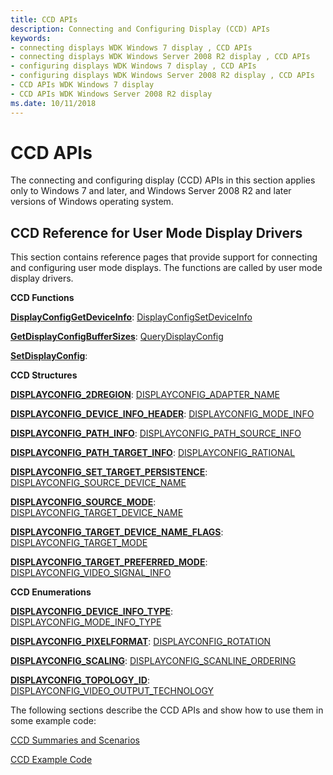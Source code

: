 ```yaml
---
title: CCD APIs
description: Connecting and Configuring Display (CCD) APIs
keywords:
- connecting displays WDK Windows 7 display , CCD APIs
- connecting displays WDK Windows Server 2008 R2 display , CCD APIs
- configuring displays WDK Windows 7 display , CCD APIs
- configuring displays WDK Windows Server 2008 R2 display , CCD APIs
- CCD APIs WDK Windows 7 display
- CCD APIs WDK Windows Server 2008 R2 display
ms.date: 10/11/2018
---
```


# CCD APIs


The connecting and configuring display (CCD) APIs in this section applies only to Windows 7 and later, and Windows Server 2008 R2 and later versions of Windows operating system.

## CCD Reference for User Mode Display Drivers

This section contains reference pages that provide support for connecting and configuring user mode displays. The functions are called by user mode display drivers.


**CCD Functions**

**[DisplayConfigGetDeviceInfo](/windows/win32/api/winuser/nf-winuser-displayconfiggetdeviceinfo)**: [DisplayConfigSetDeviceInfo](/windows/win32/api/winuser/nf-winuser-displayconfigsetdeviceinfo)

**[GetDisplayConfigBufferSizes](/windows/win32/api/winuser/nf-winuser-getdisplayconfigbuffersizes)**: [QueryDisplayConfig](/windows/win32/api/winuser/nf-winuser-querydisplayconfig)

**[SetDisplayConfig](/windows/win32/api/winuser/nf-winuser-setdisplayconfig)**: 


 
**CCD Structures**

**[DISPLAYCONFIG_2DREGION](/windows/win32/api/wingdi/ns-wingdi-displayconfig_2dregion)**: [DISPLAYCONFIG_ADAPTER_NAME](/windows/win32/api/wingdi/ns-wingdi-displayconfig_adapter_name)

**[DISPLAYCONFIG_DEVICE_INFO_HEADER](/windows/win32/api/wingdi/ns-wingdi-displayconfig_device_info_header)**: [DISPLAYCONFIG_MODE_INFO](/windows/win32/api/wingdi/ns-wingdi-displayconfig_mode_info)

**[DISPLAYCONFIG_PATH_INFO](/windows/win32/api/wingdi/ns-wingdi-displayconfig_path_info)**: [DISPLAYCONFIG_PATH_SOURCE_INFO](/windows/win32/api/wingdi/ns-wingdi-displayconfig_path_source_info)

**[DISPLAYCONFIG_PATH_TARGET_INFO](/windows/win32/api/wingdi/ns-wingdi-displayconfig_path_target_info)**: [DISPLAYCONFIG_RATIONAL](/windows/win32/api/wingdi/ns-wingdi-displayconfig_rational)

**[DISPLAYCONFIG_SET_TARGET_PERSISTENCE](/windows/win32/api/wingdi/ns-wingdi-displayconfig_set_target_persistence)**: [DISPLAYCONFIG_SOURCE_DEVICE_NAME](/windows/win32/api/wingdi/ns-wingdi-displayconfig_source_device_name)

**[DISPLAYCONFIG_SOURCE_MODE](/windows/win32/api/wingdi/ns-wingdi-displayconfig_source_mode)**: [DISPLAYCONFIG_TARGET_DEVICE_NAME](/windows/win32/api/wingdi/ns-wingdi-displayconfig_target_device_name)

**[DISPLAYCONFIG_TARGET_DEVICE_NAME_FLAGS](/windows/win32/api/wingdi/ns-wingdi-displayconfig_target_device_name_flags)**: [DISPLAYCONFIG_TARGET_MODE](/windows/win32/api/wingdi/ns-wingdi-displayconfig_target_mode)

**[DISPLAYCONFIG_TARGET_PREFERRED_MODE](/windows/win32/api/wingdi/ns-wingdi-displayconfig_target_preferred_mode)**: [DISPLAYCONFIG_VIDEO_SIGNAL_INFO](/windows/win32/api/wingdi/ns-wingdi-displayconfig_video_signal_info)


 
**CCD Enumerations**

**[DISPLAYCONFIG_DEVICE_INFO_TYPE](/windows/win32/api/wingdi/ne-wingdi-displayconfig_device_info_type)**: [DISPLAYCONFIG_MODE_INFO_TYPE](/windows/win32/api/wingdi/ne-wingdi-displayconfig_mode_info_type)

**[DISPLAYCONFIG_PIXELFORMAT](/windows/win32/api/wingdi/ne-wingdi-displayconfig_pixelformat)**: [DISPLAYCONFIG_ROTATION](/windows/win32/api/wingdi/ne-wingdi-displayconfig_rotation)

**[DISPLAYCONFIG_SCALING](/windows/win32/api/wingdi/ne-wingdi-displayconfig_scaling)**: [DISPLAYCONFIG_SCANLINE_ORDERING](/windows/win32/api/wingdi/ne-wingdi-displayconfig_scanline_ordering)

**[DISPLAYCONFIG_TOPOLOGY_ID](/windows/win32/api/wingdi/ne-wingdi-displayconfig_topology_id)**: [DISPLAYCONFIG_VIDEO_OUTPUT_TECHNOLOGY](/windows/win32/api/wingdi/ne-wingdi-displayconfig_video_output_technology)



The following sections describe the CCD APIs and show how to use them in some example code:

[CCD Summaries and Scenarios](ccd-summaries-and-scenarios.md)

[CCD Example Code](ccd-example-code.md)

 

